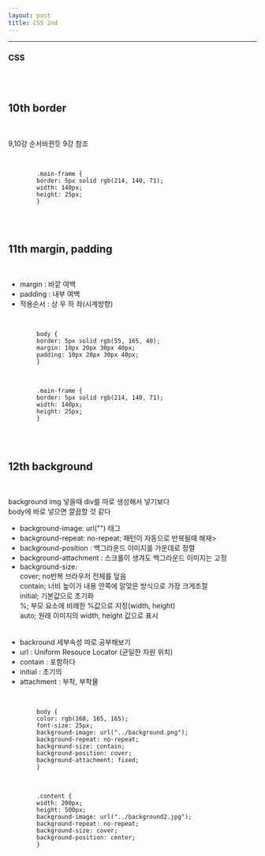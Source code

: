 ```yaml
---
layout: post
title: CSS 2nd
---
```


---

### CSS

<br><br>

## 10th border

<br>

9,10강 순서바뀐듯 9강 참조

<br>

            .main-frame {
            border: 5px solid rgb(214, 140, 71);
            width: 140px;
            height: 25px;
            }


<br><br>

## 11th margin, padding

<br>

- margin : 바깥 여백 <br>
- padding : 내부 여백 <br>
- 적용순서 : 상 우 하 좌(시계방향)

<br>

            body {
            border: 5px solid rgb(55, 165, 40);
            margin: 10px 20px 30px 40px;
            padding: 10px 20px 30px 40px;
            }

<br>

            .main-frame {
            border: 5px solid rgb(214, 140, 71);
            width: 140px;
            height: 25px;
            }

<br><br>

## 12th background

<br>

background img 넣을때 div를 따로 생성해서 넣기보다<br>
body에 바로 넣으면 깔끔할 것 같다<br>

- background-image: url("") 태그<br>
- background-repeat: no-repeat; 패턴이 자동으로 반복될때 해재><br>
- background-position : 백그라운드 이미지를 가운데로 정렬<br>
- background-attachment : 스크롤이 생겨도 백그라운드 이미지는 고정<br>
- background-size: <br>
  cover; no반복 브라우저 전체를 덮음<br>
  contain; 너비 높이가 내용 안쪽에 알맞은 방식으로 가장 크게조절<br>
  initial; 기본값으로 초기화<br>
  %; 부모 요소에 비례한 %값으로 지정(width, height)<br>
  auto; 원래 이미지의 width, height 값으로 표시<br>
  <br><br>
- backround 세부속성 따로 공부해보기<br>
- url : Uniform Resouce Locator (균일한 자원 위치)<br>
- contain : 포함하다<br>
- initial : 초기의<br>
- attachment : 부착, 부착물<br>

<br>

            body {
            color: rgb(168, 165, 165);
            font-size: 25px;
            background-image: url("../background.png");
            background-repeat: no-repeat;
            background-size: contain;
            background-position: cover;
            background-attachment: fixed;
            }

<br>

            .content {
            width: 200px;
            height: 500px;
            background-image: url("../background2.jpg");
            background-repeat: no-repeat;
            background-size: cover;
            background-position: center;
            }

<br>
